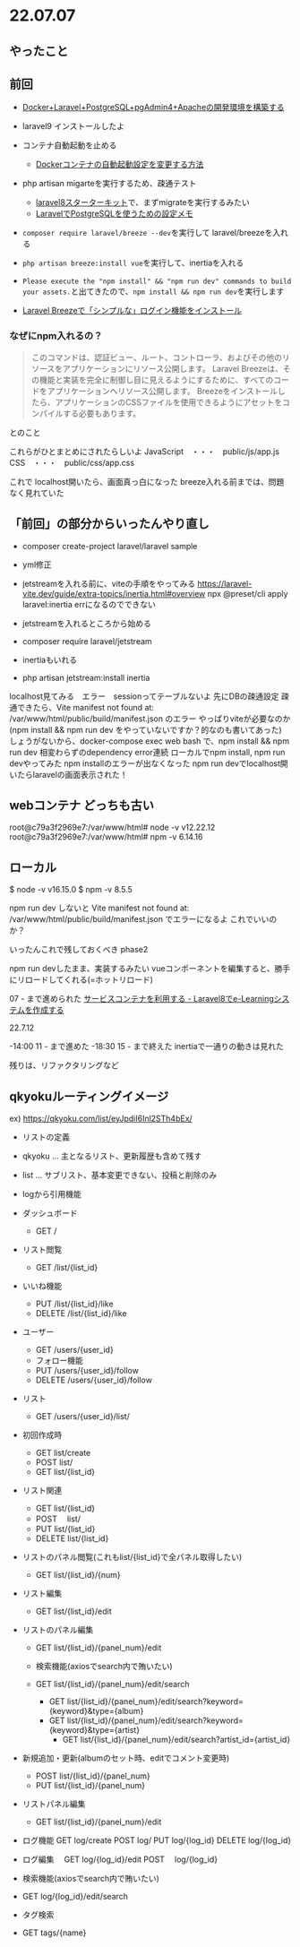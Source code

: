 # 22.07.07

## やったこと

## 前回
- [Docker+Laravel+PostgreSQL+pgAdmin4+Apacheの開発環境を構築する](https://qiita.com/sakeafterbeer/items/56cea7e981dacdfc686f)


- laravel9 インストールしたよ

- コンテナ自動起動を止める
  - [Dockerコンテナの自動起動設定を変更する方法](https://www.pressmantech.com/tech/6522#:~:text=Docker%E3%82%B3%E3%83%B3%E3%83%86%E3%83%8A%E5%8D%98%E4%BD%93%E3%81%A7%E3%81%AE,%E3%81%AE%E3%82%AA%E3%83%97%E3%82%B7%E3%83%A7%E3%83%B3%E3%82%92%E4%BD%BF%E3%81%84%E3%81%BE%E3%81%99%E3%80%82&text=docker%20update%E3%82%B3%E3%83%9E%E3%83%B3%E3%83%89%E3%82%92%E5%88%A9%E7%94%A8,%E5%90%8D%E3%82%92%E6%8C%87%E5%AE%9A%E3%81%97%E3%81%BE%E3%81%99%E3%80%82)
- php artisan migarteを実行するため、疎通テスト
  - [laravel8スターターキット](https://readouble.com/laravel/8.x/ja/starter-kits.html)で、まずmigrateを実行するみたい
  - [LaravelでPostgreSQLを使うための設定メモ](https://qiita.com/aminevsky/items/52f56546f081c52b79ed)
  
- ` composer require laravel/breeze --dev `を実行して laravel/breezeを入れる
- ` php artisan breeze:install vue `を実行して、inertiaを入れる 
- `Please execute the "npm install" && "npm run dev" commands to build your assets.`と出てきたので、` npm install && npm run dev `を実行します

- [Laravel Breezeで「シンプルな」ログイン機能をインストール](https://blog.capilano-fw.com/?p=8301)


### なぜにnpm入れるの？
> このコマンドは、認証ビュー、ルート、コントローラ、およびその他のリソースをアプリケーションにリソース公開します。
> Laravel Breezeは、その機能と実装を完全に制御し目に見えるようにするために、すべてのコードをアプリケーションへリソース公開します。
> Breezeをインストールしたら、アプリケーションのCSSファイルを使用できるようにアセットをコンパイルする必要もあります。

とのこと

これらがひとまとめにされたらしいよ
JavaScript　・・・　public/js/app.js
CSS　・・・　public/css/app.css

これで localhost開いたら、画面真っ白になった
breeze入れる前までは、問題なく見れていた

## 「前回」の部分からいったんやり直し

- composer create-project laravel/laravel sample
- yml修正

- jetstreamを入れる前に、viteの手順をやってみる
https://laravel-vite.dev/guide/extra-topics/inertia.html#overview
npx @preset/cli apply laravel:inertia
errになるのでできない

- jetstreamを入れるところから始める
- composer require laravel/jetstream
- inertiaもいれる
- php artisan jetstream:install inertia

localhost見てみる　エラー　sessionってテーブルないよ
先にDBの疎通設定
疎通できたら、Vite manifest not found at: /var/www/html/public/build/manifest.json のエラー
やっぱりviteが必要なのか (npm install && npm run dev をやっていないですか？的なのも書いてあった)
しょうがないから、docker-compose exec web bash で、npm install && npm run dev
相変わらずのdependency error連続
ローカルでnpm install, npm run devやってみた
npm installのエラーが出なくなった
npm run devでlocalhost開いたらlaravelの画面表示された！

## webコンテナ どっちも古い
root@c79a3f2969e7:/var/www/html# node -v
v12.22.12
root@c79a3f2969e7:/var/www/html# npm -v
6.14.16

## ローカル
$ node -v
v16.15.0
$ npm -v
8.5.5

npm run dev しないと
Vite manifest not found at: /var/www/html/public/build/manifest.json
でエラーになるよ これでいいのか？

いったんこれで残しておくべき phase2

npm run devしたまま、実装するみたい
vueコンポーネントを編集すると、勝手にリロードしてくれる(=ホットリロード)

07 - まで進められた
[サービスコンテナを利用する - Laravel8でe-Learningシステムを作成する](https://zenn.dev/misaka/books/dd643bac87284a/viewer/c77d99)

22.7.12

-14:00
11 - まで進めた
-18:30
15 - まで終えた
inertiaで一通りの動きは見れた

残りは、リファクタリングなど





## qkyokuルーティングイメージ

ex) https://qkyoku.com/list/eyJpdiI6Inl2STh4bEx/


- リストの定義
- qkyoku … 主となるリスト、更新履歴も含めて残す
- list   … サブリスト、基本変更できない、投稿と削除のみ

- logから引用機能


- ダッシュボード
  - GET    /
- リスト閲覧
  - GET    /list/{list_id}
- いいね機能
  - PUT    /list/{list_id}/like
  - DELETE /list/{list_id}/like
- ユーザー
  - GET    /users/{user_id}
  - フォロー機能
  - PUT    /users/{user_id}/follow
  - DELETE /users/{user_id}/follow

- リスト
  - GET    /users/{user_id}/list/

- 初回作成時
  - GET    list/create
  - POST   list/
  - GET    list/{list_id}

- リスト関連
  - GET    list/{list_id}
  - POST　 list/
  - PUT    list/{list_id}
  - DELETE list/{list_id}

- リストのパネル閲覧(これもlist/{list_id}で全パネル取得したい)
  - GET     list/{list_id}/{num}

- リスト編集
  - GET    list/{list_id}/edit

- リストのパネル編集
  - GET    list/{list_id}/{panel_num}/edit

  - 検索機能(axiosでsearch内で賄いたい)
  - GET    list/{list_id}/{panel_num}/edit/search
    - GET    list/{list_id}/{panel_num}/edit/search?keyword={keyword}&type={album}
    - GET    list/{list_id}/{panel_num}/edit/search?keyword={keyword}&type={artist}
      - GET    list/{list_id}/{panel_num}/edit/search?artist_id={artist_id}

- 新規追加・更新(albumのセット時、editでコメント変更時)
  - POST  list/{list_id}/{panel_num}
  - PUT   list/{list_id}/{panel_num}
- リストパネル編集
  - GET   list/{list_id}/{panel_num}/edit

- ログ機能
  GET    log/create
  POST   log/
  PUT    log/{log_id}
  DELETE log/{log_id}

- ログ編集
　GET    log/{log_id}/edit
  POST　 log/{log_id}

- 検索機能(axiosでsearch内で賄いたい)
- GET    log/{log_id}/edit/search

- タグ検索
- GET    tags/{name}

